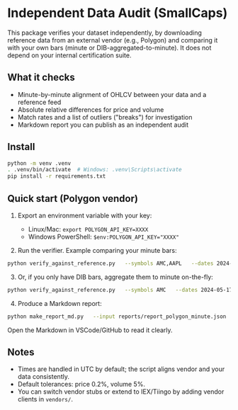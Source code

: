 # Independent Data Audit (SmallCaps)

This package verifies your dataset independently, by downloading reference data from an external vendor (e.g., Polygon) and comparing it with your own bars (minute or DIB-aggregated-to-minute). It does not depend on your internal certification suite.

## What it checks
- Minute-by-minute alignment of OHLCV between your data and a reference feed
- Absolute relative differences for price and volume
- Match rates and a list of outliers ("breaks") for investigation
- Markdown report you can publish as an independent audit

## Install
```bash
python -m venv .venv
. .venv/bin/activate  # Windows: .venv\Scripts\activate
pip install -r requirements.txt
```

## Quick start (Polygon vendor)
1) Export an environment variable with your key:
   - Linux/Mac: `export POLYGON_API_KEY=XXXX`
   - Windows PowerShell: `$env:POLYGON_API_KEY="XXXX"`

2) Run the verifier. Example comparing your minute bars:
```bash
python verify_against_reference.py   --symbols AMC,AAPL   --dates 2024-05-17,2024-05-20   --vendor polygon   --our-minute-root "D:/04_TRADING_SMALLCAPS/processed/minute"   --out reports/report_polygon_minute.json
```

3) Or, if you only have DIB bars, aggregate them to minute on-the-fly:
```bash
python verify_against_reference.py   --symbols AMC   --dates 2024-05-17   --vendor polygon   --our-dib-root "D:/04_TRADING_SMALLCAPS/processed/bars"   --out reports/report_polygon_from_dib.json
```

4) Produce a Markdown report:
```bash
python make_report_md.py   --input reports/report_polygon_minute.json   --output reports/INDEPENDENT_DATA_REPORT.md   --title "Independent Verification vs Polygon (Minute)"
```

Open the Markdown in VSCode/GitHub to read it clearly.

## Notes
- Times are handled in UTC by default; the script aligns vendor and your data consistently.
- Default tolerances: price 0.2%, volume 5%.
- You can switch vendor stubs or extend to IEX/Tiingo by adding vendor clients in `vendors/`.
